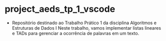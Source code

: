 # project_aeds_tp_1_vscode
+ Repositório destinado ao Trabalho Prático 1 da disciplina Algoritmos e Estruturas de Dados I
  Neste trabalho, vamos implementar listas lineares e TADs para gerenciar a ocorrência de palavras em um texto.
